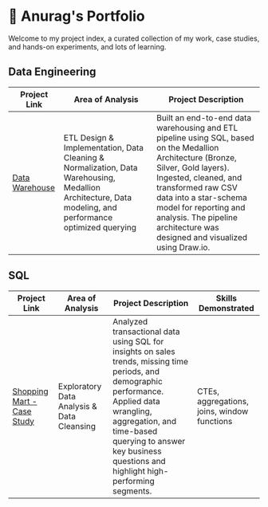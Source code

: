 # :school_satchel:  Anurag's Portfolio

Welcome to my project index, a curated collection of my work, case studies, and hands-on experiments, and lots of learning.

## Data Engineering

| Project Link | Area of Analysis | Project Description |
|---|---|---|
| [Data Warehouse](https://github.com/anuragmudgal96/data-warehouse-project) |ETL Design & Implementation, Data Cleaning & Normalization, Data Warehousing, Medallion Architecture, Data modeling, and performance optimized querying|Built an end-to-end data warehousing and ETL pipeline using SQL, based on the Medallion Architecture (Bronze, Silver, Gold layers). Ingested, cleaned, and transformed raw CSV data into a star-schema model for reporting and analysis. The pipeline architecture was designed and visualized using Draw.io.|


## SQL

| Project Link | Area of Analysis | Project Description | Skills Demonstrated|
|---|---|---|---|
| [Shopping Mart - Case Study](https://github.com/anuragmudgal96/SQL-Case-Study/tree/main/Shopping%20Mart) | Exploratory Data Analysis & Data Cleansing | Analyzed transactional data using SQL for insights on sales trends, missing time periods, and demographic performance. Applied data wrangling, aggregation, and time-based querying to answer key business questions and highlight high-performing segments. | CTEs, aggregations, joins, window functions|


